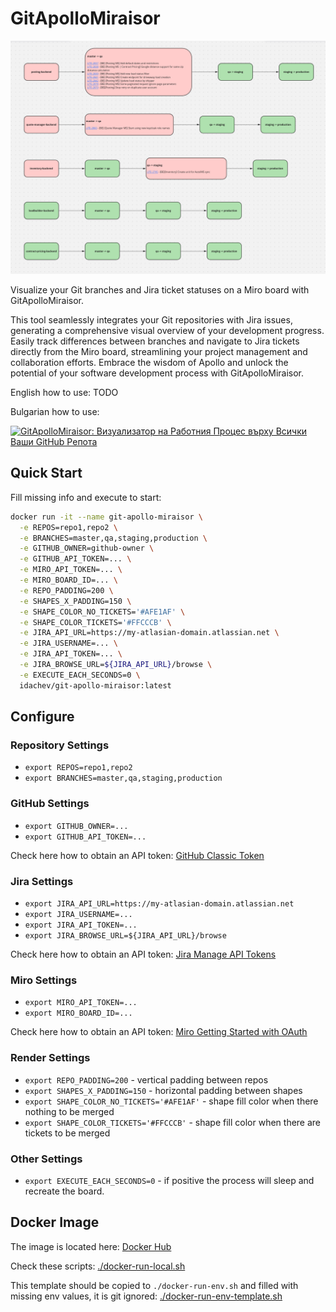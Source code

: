 # GitApolloMiraisor

![GitApolloMiraisor](imgs/git-apollo-miraisor-board-example.png?raw=true "GitApolloMiraisor")

Visualize your Git branches and Jira ticket statuses on a Miro board with GitApolloMiraisor.

This tool seamlessly integrates your Git repositories with Jira issues,
generating a comprehensive visual overview of your development progress.
Easily track differences between branches and navigate to Jira tickets directly
from the Miro board, streamlining your project management and collaboration efforts.
Embrace the wisdom of Apollo and unlock the potential of your software development
process with GitApolloMiraisor.

English how to use: TODO

Bulgarian how to use:

[![GitApolloMiraisor: Визуализатор на Работния Процес върху Всички Ваши GitHub Репота](https://img.youtube.com/vi/cRkkI6ZZe4U/0.jpg)](https://www.youtube.com/watch?v=cRkkI6ZZe4U "GitApolloMiraisor: Визуализатор на Работния Процес върху Всички Ваши GitHub Репота")

## Quick Start

Fill missing info and execute to start:

```bash
docker run -it --name git-apollo-miraisor \
  -e REPOS=repo1,repo2 \
  -e BRANCHES=master,qa,staging,production \
  -e GITHUB_OWNER=github-owner \
  -e GITHUB_API_TOKEN=... \
  -e MIRO_API_TOKEN=... \
  -e MIRO_BOARD_ID=... \
  -e REPO_PADDING=200 \
  -e SHAPES_X_PADDING=150 \
  -e SHAPE_COLOR_NO_TICKETS='#AFE1AF' \
  -e SHAPE_COLOR_TICKETS='#FFCCCB' \
  -e JIRA_API_URL=https://my-atlasian-domain.atlassian.net \
  -e JIRA_USERNAME=... \
  -e JIRA_API_TOKEN=... \
  -e JIRA_BROWSE_URL=${JIRA_API_URL}/browse \
  -e EXECUTE_EACH_SECONDS=0 \
  idachev/git-apollo-miraisor:latest
```

## Configure

### Repository Settings

* `export REPOS=repo1,repo2`
* `export BRANCHES=master,qa,staging,production`

### GitHub Settings

* `export GITHUB_OWNER=...`
* `export GITHUB_API_TOKEN=...`

Check here how to obtain an API token:
[GitHub Classic Token](https://docs.github.com/en/authentication/keeping-your-account-and-data-secure/creating-a-personal-access-token#creating-a-personal-access-token-classic)

### Jira Settings

* `export JIRA_API_URL=https://my-atlasian-domain.atlassian.net`
* `export JIRA_USERNAME=...`
* `export JIRA_API_TOKEN=...`
* `export JIRA_BROWSE_URL=${JIRA_API_URL}/browse`

Check here how to obtain an API token:
[Jira Manage API Tokens](https://support.atlassian.com/atlassian-account/docs/manage-api-tokens-for-your-atlassian-account/)

### Miro Settings

* `export MIRO_API_TOKEN=...`
* `export MIRO_BOARD_ID=...`

Check here how to obtain an API token:
[Miro Getting Started with OAuth](https://developers.miro.com/docs/getting-started-with-oauth)

### Render Settings

* `export REPO_PADDING=200` - vertical padding between repos
* `export SHAPES_X_PADDING=150` - horizontal padding between shapes
* `export SHAPE_COLOR_NO_TICKETS='#AFE1AF'` - shape fill color when there nothing to be merged
* `export SHAPE_COLOR_TICKETS='#FFCCCB'` - shape fill color when there are tickets to be merged

### Other Settings

* `export EXECUTE_EACH_SECONDS=0` - if positive the process will sleep and recreate the board.

## Docker Image

The image is located here:
[Docker Hub](https://hub.docker.com/repository/docker/idachev/git-apollo-miraisor/general)

Check these scripts:
[./docker-run-local.sh](./docker-run-local.sh)

This template should be copied to `./docker-run-env.sh` and filled with missing env values, it is
git ignored:
[./docker-run-env-template.sh](./docker-run-env-template.sh)
